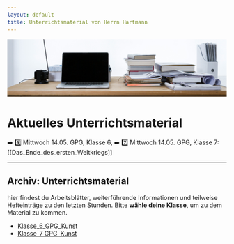 ```yaml
---
layout: default
title: Unterrichtsmaterial von Herrn Hartmann
---
```

![freddie-marriage-vSchPA-YA_A-unsplash](freddie-marriage-vSchPA-YA_A-unsplash.jpg)

# Aktuelles Unterrichtsmaterial

➡️ 6️⃣ Mittwoch 14.05. GPG, Klasse 6, 
➡️ 7️⃣ Mittwoch 14.05. GPG, Klasse 7: [[Das_Ende_des_ersten_Weltkriegs]]
 













---
## Archiv: Unterrichtsmaterial

hier findest du Arbeitsblätter, weiterführende Informationen und teilweise Hefteinträge zu den letzten Stunden. Bitte **wähle deine Klasse**, um zu dem Material zu kommen.

- [Klasse_6_GPG_Kunst](Klasse_6_GPG_Kunst.md)
- [Klasse_7_GPG_Kunst](Klasse_7_GPG_Kunst.md)


 